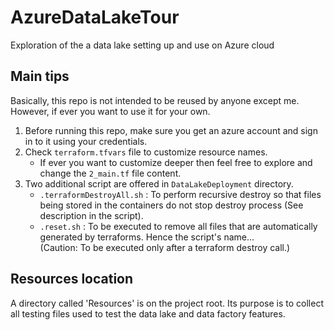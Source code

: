 # AzureDataLakeTour
Exploration of the a data lake setting up and use on Azure cloud

## Main tips
Basically, this repo is not intended to be reused by anyone except me.
However, if ever you want to use it for your own.
1. Before running this repo, make sure you get an azure account and sign in to it using your credentials.
2. Check `terraform.tfvars` file to customize resource names.
    * If ever you want to customize deeper then feel free to explore and change the `2_main.tf` file content.
3. Two additional script are offered in `DataLakeDeployment` directory.
    * `.terraformDestroyAll.sh` : To perform recursive destroy so that files being stored in the containers do not stop destroy process (See description in the script).
    * `.reset.sh` : To be executed to remove all files that are automatically generated by terraforms. Hence the script's name...<br>
    (Caution: To be executed only after a terraform destroy call.)

## Resources location
A directory called 'Resources' is on the project root. Its purpose is to collect all testing files used to test the data lake and data factory features.